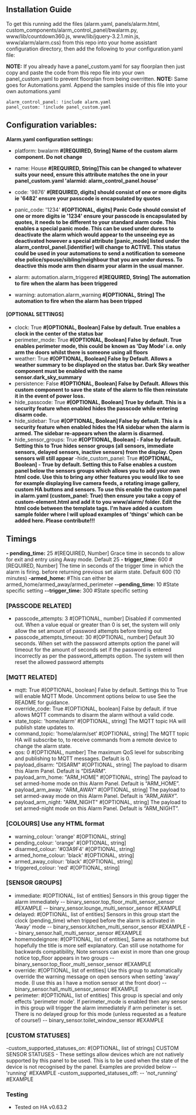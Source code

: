 ## Installation Guide
To get this running add the files (alarm.yaml, panels/alarm.html, custom_components/alarm_control_panel/bwalarm.py, www/lib/countdown360.js, www/lib/jquery-3.2.1.min.js, www/alarm/alarm.css) from this repo into your home assistant configuration directory, then add the following to your configuration.yaml file:

**NOTE:** If you already have a panel_custom.yaml for say floorplan then just copy and paste the code from this repo file into your own panel_custom.yaml to prevent floorplan from being overritten.
**NOTE:** Same goes for Automations.yaml. Append the samples inside of this file into your own automations.yaml

```
alarm_control_panel: !include alarm.yaml
panel_custom: !include panel_custom.yaml
```
## Configuration variables:

**Alarm.yaml configuration settings:**

- platform: bwalarm **#[REQUIRED, String] Name of the custom alarm component. Do not change**
- name: House **#[REQUIRED, String]This can be changed to whatever suits your need, ensure this attribute matches the one in your panel_custom.yaml 'alarmid: alarm_control_panel.house'**

- code: '9876' **#[REQUIRED, digits] should consist of one or more digits ie '6482' ensure your passcode is encapsulated by quotes**
- panic_code: '1234' **#[OPTIONAL, digits] Panic Code should consist of one or more digits ie '1234' ensure your passcode is encapsulated by quotes, it needs to be different to your standard alarm code. This enables a special panic mode. This can be used under duress to deactivate the alarm which would appear to the unseeing eye as deactivated however a special attribute [panic_mode] listed under the alarm_control_panel.[identifier] will change to ACTIVE. This status could be used in your automations to send a notification to someone else police/spouse/sibling/neighbour that you are under duress. To deactive this mode arm then disarm your alarm in the usual manner.**

- alarm: automation.alarm_triggered **#[REQUIRED, String] The automation to fire when the alarm has been triggered**
- warning: automation.alarm_warning **#[OPTIONAL, String] The automation to fire when the alarm has been tripped**
#### [OPTIONAL SETTINGS] 
- clock: True  **#[OPTIONAL, Boolean] False by default. True enables a clock in the center of the status bar**
- perimeter_mode: True **#[OPTIONAL, Boolean] False by default. True enables perimeter mode, this could be known as 'Day Mode' i.e. only arm the doors whilst there is someone using all floors**
- weather: True **#[OPTIONAL, Boolean] False by Default. Allows a weather summary to be displayed on the status bar. Dark Sky weather component must be enabled with the name sensor.dark_sky_summary**
- persistence: False **#[OPTIONAL, Boolean] False by Default. Allows this custom component to save the state of the alarm to file then reinstate it in the event of power loss.**
- hide_passcode: True **#[OPTIONAL, Boolean] True by default. This is a security feature when enabled hides the passcode while entering disarm code.**
- hide_sidebar: True **#[OPTIONAL, Boolean] False by default. This is a security feature when enabled hides the HA sidebar when the alarm is armed. The sidebar re-appears when the alarm is disarmed.**
- hide_sensor_groups: True **#[OPTIONAL, Boolean] - False by default. Setting this to True hides sensor groups (all sensors, immediate sensors, delayed sensors, inactive sensors) from the display. Open sensors will still appear**
-hide_custom_panel: True **#[OPTIONAL, Boolean] - True by default. Setting this to False enables a custom panel below the sensors groups which allows you to add your own html code. Use this to bring any other features you would like to see for example displaying live camera feeds, a rotating image gallery, custom HA buttons and sensors. To use this enable the custom panel in alarm.yaml (custom_panel: True) then ensure you take a copy of custom-element.html and add it to you www/alarm/ folder. Edit the html code between the template tags. I'm have added a custom sample folder where I will upload examples of 'things' which can be added here. Please contribute!!!**

## Timings
**- pending_time:** 25 #[REQUIRED, Number] Grace time in seconds to allow for exit and entry using Away mode. Default 25
**- trigger_time:** 600 #[REQUIRED, Number] The time in seconds of the trigger time in which the alarm is firing.  before returning previous set alarm state. Default 600 (10 minutes)
**-armed_home:** #This can either be armed_home/armed_away/armed_perimeter
**--pending_time:** 10 #State specific setting
**--trigger_time:** 300 #State specific setting

### [PASSCODE RELATED]
- passcode_attempts: 3 #[OPTIONAL, number] Disabled if commented out. When a value equal or greater than 0 is set, the system will only allow the set amount of password attempts before timing out
- passcode_attempts_timeout: 30 #[OPTIONAL, number] Default 30 seconds. When set with the password attempts option the panel will timeout for the amount of seconds set if the password is entered incorrectly as per the password_attempts option. The system will then reset the allowed password attempts

### [MQTT RELATED]
- mqtt: True #[OPTIONAL, boolean] False by default. Settings this to True will enable MQTT Mode. Uncomment options below to use See the README for guidance.
- override_code: True #[OPTIONAL, boolean] False by default. if true allows MQTT commands to disarm the alarm without a valid code.
- state_topic: 'home/alarm' #[OPTIONAL, string] The MQTT topic HA will publish state updates to.
- command_topic: 'home/alarm/set' #[OPTIONAL, string] The MQTT topic HA will subscribe to, to receive commands from a remote device to change the alarm state.
- qos: 0 #[OPTIONAL, number] The maximum QoS level for subscribing and publishing to MQTT messages. Default is 0.
- payload_disarm: "DISARM" #[OPTIONAL, string] The payload to disarm this Alarm Panel. Default is “DISARM”.
- payload_arm_home: "ARM_HOME" #[OPTIONAL, string] The payload to set armed-home mode on this Alarm Panel. Default is “ARM_HOME”.
- payload_arm_away: "ARM_AWAY" #[OPTIONAL, string] The payload to set armed-away mode on this Alarm Panel. Default is “ARM_AWAY”.
- payload_arm_night: "ARM_NIGHT" #[OPTIONAL, string] The payload to set armed-night mode on this Alarm Panel. Default is “ARM_NIGHT”.

### [COLOURS]  Use any HTML format
- warning_colour: 'orange' #[OPTIONAL, string]
- pending_colour: 'orange' #[OPTIONAL, string]
- disarmed_colour: '#03A9F4' #[OPTIONAL, string]
- armed_home_colour: 'black' #[OPTIONAL, string]
- armed_away_colour: 'black' #[OPTIONAL, string]
- triggered_colour: 'red' #[OPTIONAL, string]

### [SENSOR GROUPS]
- immediate: #[OPTIONAL, list of entities] Sensors in this group tigger the alarm immediately
-- binary_sensor.top_floor_multi_sensor_sensor #EXAMPLE
-- binary_sensor.lounge_multi_sensor_sensor #EXAMPLE
- delayed: #[OPTIONAL, list of entities] Sensors in this group start the clock (pending_time) when tripped before the alarm is activated in 'Away' mode
-- binary_sensor.kitchen_multi_sensor_sensor #EXAMPLE
-- binary_sensor.hall_multi_sensor_sensor #EXAMPLE
- homemodeignore: #[OPTIONAL, list of entities], Same as notathome but hopefully the title is more self explanatory. Can still use notathome for backwards compatibility, Note sensors can exist in more than one group notice top_floor appears in two groups
-- binary_sensor.top_floor_multi_sensor_sensor #EXAMPLE
- override: #[OPTIONAL, list of entities] Use this group to automatically override the warning message on open sensors when setting 'away' mode. (I use this as I have a motion sensor at the front door)
-- binary_sensor.hall_multi_sensor_sensor #EXAMPLE
- perimeter: #[OPTIONAL, list of entities] This group is special and only effects 'perimeter mode'. If perimeter_mode is enabled then any sensor in this group will trigger the alarm immediately if arm perimeter is set. There is no delayed group for this mode (unless requested as a feature of course!)
-- binary_sensor.toilet_window_sensor #EXAMPLE

### [CUSTOM STATUSES]
-custom_supported_statuses_on: #[OPTIONAL, list of strings] CUSTOM SENSOR STATUSES - These settings allow devices which are not natively supported by this panel to be used. This is to be used when the state of the device is not recognised by the panel. Examples are provided below 
-- 'running' #EXAMPLE
-custom_supported_statuses_off:
-- 'not_running' #EXAMPLE

### Testing
- Tested on HA v0.63.2